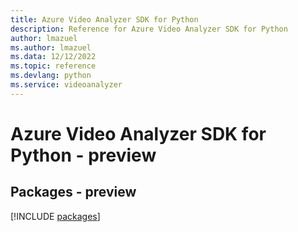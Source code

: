 ```yaml
---
title: Azure Video Analyzer SDK for Python
description: Reference for Azure Video Analyzer SDK for Python
author: lmazuel
ms.author: lmazuel
ms.data: 12/12/2022
ms.topic: reference
ms.devlang: python
ms.service: videoanalyzer
---
```

# Azure Video Analyzer SDK for Python - preview
## Packages - preview
[!INCLUDE [packages](video-analyzer-index.md)]